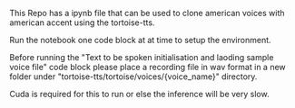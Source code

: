 This Repo has a ipynb file that can be used to clone american voices with american accent using the tortoise-tts.

Run the notebook one code block at at time to setup the environment.

Before running the "Text to be spoken initialisation and laoding sample voice file" code block please place a recording file in wav format in a new folder under 
"tortoise-tts/tortoise/voices/{voice_name}" directory.

Cuda is required for this to run or else the inference will be very slow.
